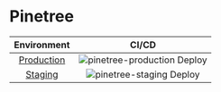 # Pinetree
| Environment | CI/CD |
|:---:|:---:|
| [Production](https://pinetree.azurewebsites.net) | ![pinetree-production Deploy](https://github.com/binnmti/Pinetree/actions/workflows/production.yml/badge.svg) |
| [Staging](https://pinetree-staging.azurewebsites.net) | ![pinetree-staging Deploy](https://github.com/binnmti/Pinetree/actions/workflows/staging.yml/badge.svg) |




